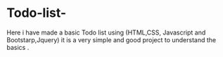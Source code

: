 # Todo-list-
Here i have made a basic Todo list using (HTML,CSS, Javascript and Bootstarp,Jquery)
it is a very simple and good project to understand the basics .
